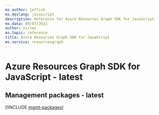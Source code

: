 ```yaml
---
ms.author: jeffish
ms.devlang: javascript
description: Reference for Azure Resources Graph SDK for JavaScript
ms.data: 09/07/2022
author: xirzec
ms.topic: reference
title: Azure Resources Graph SDK for JavaScript
ms.service: resourcesgraph
---
```

# Azure Resources Graph SDK for JavaScript - latest

## Management packages - latest
[!INCLUDE [mgmt-packages](resources-graph-mgmt-index.md)]